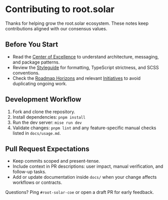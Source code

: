 # Contributing to root.solar

Thanks for helping grow the root.solar ecosystem. These notes keep contributions aligned with our consensus values.

## Before You Start
- Read the [Center of Excellence](docs/coe/index.md) to understand architecture, messaging, and package patterns.
- Review the [Styleguide](STYLEGUIDE.md) for formatting, TypeScript strictness, and SCSS conventions.
- Check the [Roadmap Horizons](docs/roadmap/horizon.md) and relevant [Initiatives](docs/initiatives) to avoid duplicating ongoing work.

## Development Workflow
1. Fork and clone the repository.
2. Install dependencies: `pnpm install`
3. Run the dev server: `mise run dev`
4. Validate changes: `pnpm lint` and any feature-specific manual checks listed in `docs/usage.md`.

## Pull Request Expectations
- Keep commits scoped and present-tense.
- Include context in PR descriptions: user impact, manual verification, and follow-up tasks.
- Add or update documentation inside `docs/` when your change affects workflows or contracts.

Questions? Ping `#root-solar-coe` or open a draft PR for early feedback.
